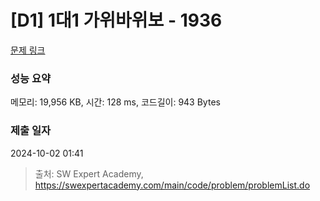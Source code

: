 # [D1] 1대1 가위바위보 - 1936 

[문제 링크](https://swexpertacademy.com/main/code/problem/problemDetail.do?contestProbId=AV5PjKXKALcDFAUq) 

### 성능 요약

메모리: 19,956 KB, 시간: 128 ms, 코드길이: 943 Bytes

### 제출 일자

2024-10-02 01:41



> 출처: SW Expert Academy, https://swexpertacademy.com/main/code/problem/problemList.do